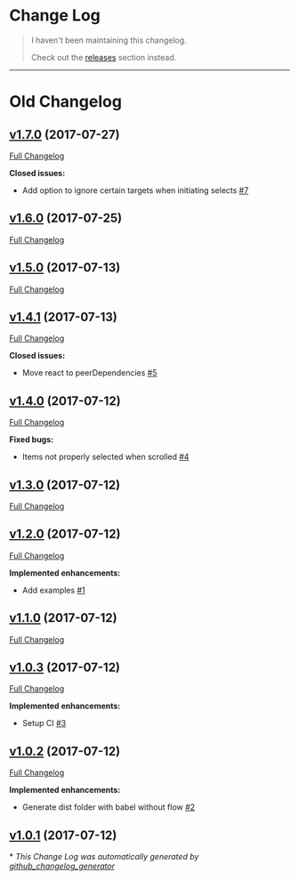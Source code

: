 # Change Log

> I haven't been maintaining this changelog.
>
> Check out the [releases](https://github.com/aurbano/react-ds/releases) section instead.

------

# Old Changelog

## [v1.7.0](https://github.com/aurbano/react-ds/tree/v1.7.0) (2017-07-27)
[Full Changelog](https://github.com/aurbano/react-ds/compare/v1.6.0...v1.7.0)

**Closed issues:**

- Add option to ignore certain targets when initiating selects [\#7](https://github.com/aurbano/react-ds/issues/7)

## [v1.6.0](https://github.com/aurbano/react-ds/tree/v1.6.0) (2017-07-25)
[Full Changelog](https://github.com/aurbano/react-ds/compare/v1.5.0...v1.6.0)

## [v1.5.0](https://github.com/aurbano/react-ds/tree/v1.5.0) (2017-07-13)
[Full Changelog](https://github.com/aurbano/react-ds/compare/v1.4.1...v1.5.0)

## [v1.4.1](https://github.com/aurbano/react-ds/tree/v1.4.1) (2017-07-13)
[Full Changelog](https://github.com/aurbano/react-ds/compare/v1.4.0...v1.4.1)

**Closed issues:**

- Move react to peerDependencies [\#5](https://github.com/aurbano/react-ds/issues/5)

## [v1.4.0](https://github.com/aurbano/react-ds/tree/v1.4.0) (2017-07-12)
[Full Changelog](https://github.com/aurbano/react-ds/compare/v1.3.0...v1.4.0)

**Fixed bugs:**

- Items not properly selected when scrolled [\#4](https://github.com/aurbano/react-ds/issues/4)

## [v1.3.0](https://github.com/aurbano/react-ds/tree/v1.3.0) (2017-07-12)
[Full Changelog](https://github.com/aurbano/react-ds/compare/v1.2.0...v1.3.0)

## [v1.2.0](https://github.com/aurbano/react-ds/tree/v1.2.0) (2017-07-12)
[Full Changelog](https://github.com/aurbano/react-ds/compare/v1.1.0...v1.2.0)

**Implemented enhancements:**

- Add examples [\#1](https://github.com/aurbano/react-ds/issues/1)

## [v1.1.0](https://github.com/aurbano/react-ds/tree/v1.1.0) (2017-07-12)
[Full Changelog](https://github.com/aurbano/react-ds/compare/v1.0.3...v1.1.0)

## [v1.0.3](https://github.com/aurbano/react-ds/tree/v1.0.3) (2017-07-12)
[Full Changelog](https://github.com/aurbano/react-ds/compare/v1.0.2...v1.0.3)

**Implemented enhancements:**

- Setup CI [\#3](https://github.com/aurbano/react-ds/issues/3)

## [v1.0.2](https://github.com/aurbano/react-ds/tree/v1.0.2) (2017-07-12)
[Full Changelog](https://github.com/aurbano/react-ds/compare/v1.0.1...v1.0.2)

**Implemented enhancements:**

- Generate dist folder with babel without flow [\#2](https://github.com/aurbano/react-ds/issues/2)

## [v1.0.1](https://github.com/aurbano/react-ds/tree/v1.0.1) (2017-07-12)


\* *This Change Log was automatically generated by [github_changelog_generator](https://github.com/skywinder/Github-Changelog-Generator)*
